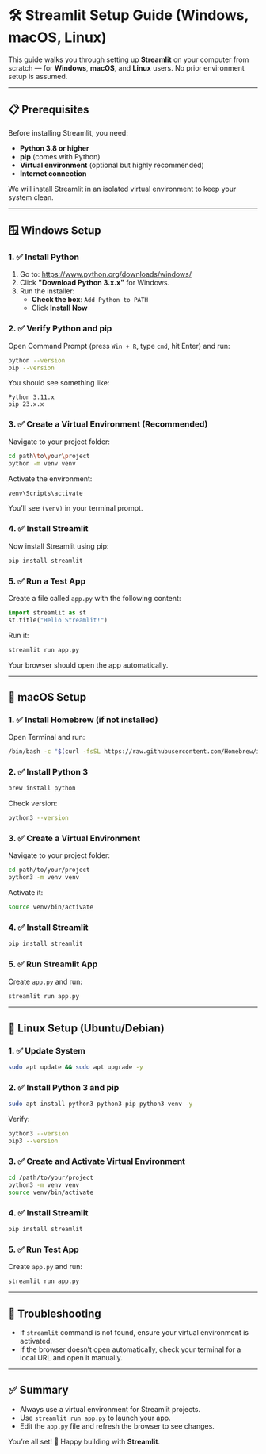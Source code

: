 # 🛠️ Streamlit Setup Guide (Windows, macOS, Linux)

This guide walks you through setting up **Streamlit** on your computer from scratch — for **Windows**, **macOS**, and **Linux** users. No prior environment setup is assumed.

---

## 📋 Prerequisites

Before installing Streamlit, you need:

- **Python 3.8 or higher**
- **pip** (comes with Python)
- **Virtual environment** (optional but highly recommended)
- **Internet connection**

We will install Streamlit in an isolated virtual environment to keep your system clean.

---

## 🪟 Windows Setup

### 1. ✅ Install Python

1. Go to: https://www.python.org/downloads/windows/
2. Click **"Download Python 3.x.x"** for Windows.
3. Run the installer:
   - **Check the box**: `Add Python to PATH`
   - Click **Install Now**

### 2. ✅ Verify Python and pip

Open Command Prompt (press `Win + R`, type `cmd`, hit Enter) and run:

```bash
python --version
pip --version
```

You should see something like:

```
Python 3.11.x
pip 23.x.x
```

### 3. ✅ Create a Virtual Environment (Recommended)

Navigate to your project folder:

```bash
cd path\to\your\project
python -m venv venv
```

Activate the environment:

```bash
venv\Scripts\activate
```

You’ll see `(venv)` in your terminal prompt.

### 4. ✅ Install Streamlit

Now install Streamlit using pip:

```bash
pip install streamlit
```

### 5. ✅ Run a Test App

Create a file called `app.py` with the following content:

```python
import streamlit as st
st.title("Hello Streamlit!")
```

Run it:

```bash
streamlit run app.py
```

Your browser should open the app automatically.

---

## 🍎 macOS Setup

### 1. ✅ Install Homebrew (if not installed)

Open Terminal and run:

```bash
/bin/bash -c "$(curl -fsSL https://raw.githubusercontent.com/Homebrew/install/HEAD/install.sh)"
```

### 2. ✅ Install Python 3

```bash
brew install python
```

Check version:

```bash
python3 --version
```

### 3. ✅ Create a Virtual Environment

Navigate to your project folder:

```bash
cd path/to/your/project
python3 -m venv venv
```

Activate it:

```bash
source venv/bin/activate
```

### 4. ✅ Install Streamlit

```bash
pip install streamlit
```

### 5. ✅ Run Streamlit App

Create `app.py` and run:

```bash
streamlit run app.py
```

---

## 🐧 Linux Setup (Ubuntu/Debian)

### 1. ✅ Update System

```bash
sudo apt update && sudo apt upgrade -y
```

### 2. ✅ Install Python 3 and pip

```bash
sudo apt install python3 python3-pip python3-venv -y
```

Verify:

```bash
python3 --version
pip3 --version
```

### 3. ✅ Create and Activate Virtual Environment

```bash
cd /path/to/your/project
python3 -m venv venv
source venv/bin/activate
```

### 4. ✅ Install Streamlit

```bash
pip install streamlit
```

### 5. ✅ Run Test App

Create `app.py` and run:

```bash
streamlit run app.py
```

---

## 🧠 Troubleshooting

- If `streamlit` command is not found, ensure your virtual environment is activated.
- If the browser doesn’t open automatically, check your terminal for a local URL and open it manually.

---

## ✅ Summary

- Always use a virtual environment for Streamlit projects.
- Use `streamlit run app.py` to launch your app.
- Edit the `app.py` file and refresh the browser to see changes.

You’re all set! 🎉 Happy building with **Streamlit**.
